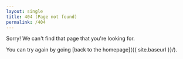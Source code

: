 ```yaml
---
layout: single
title: 404 (Page not found)
permalink: /404
---
```


Sorry! We can't find that page that you're looking for.

You can try again by going [back to the homepage]({{ site.baseurl }}/).
